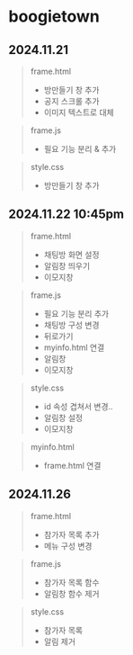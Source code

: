 # boogietown
## 2024.11.21
>frame.html
> + 방만들기 창 추가
> + 공지 스크롤 추가
> + 이미지 텍스트로 대체

>frame.js
> + 필요 기능 분리 & 추가

>style.css
> + 방만들기 창 추가

## 2024.11.22 10:45pm
>frame.html
> + 채팅방 화면 설정
> + 알림창 띄우기
> + 이모지창

>frame.js
> + 필요 기능 분리 추가
> + 채팅방 구성 변경
> + 뒤로가기
> + myinfo.html 연결
> + 알림창
> + 이모지창

>style.css
> + id 속성 겹쳐서 변경..
> + 알림창 설정
> + 이모지창

>myinfo.html
> + frame.html 연결

## 2024.11.26
>frame.html
> + 참가자 목록 추가
> + 메뉴 구성 변경

>frame.js
> + 참가자 목록 함수
> + 알림창 함수 제거

>style.css
> + 참가자 목록
> + 알림 제거
